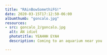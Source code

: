 ```yaml
---
title: "RAinBowSomethiFG!"
date: 2020-03-15T17:12:50-06:00
albumthumb: "goncalo.jpg"
resources:
- src: goncalo_2/goncalo.jpg
  alt: AN idiot 
  phototitle: YEAHHH EYAH
  description: Coming to an aquarium near you

---
```


